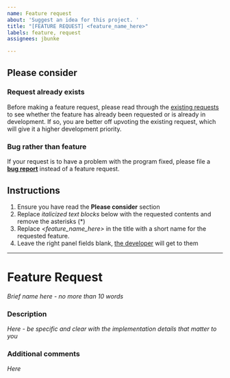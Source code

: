 ```yaml
---
name: Feature request
about: 'Suggest an idea for this project. '
title: "[FEATURE REQUEST] <feature_name_here>"
labels: feature, request
assignees: jbunke

---
```


## Please consider

### Request already exists

Before making a feature request, please read through the [existing requests](https://github.com/jbunke/tdsm/issues?q=is%3Aopen+label%3Arequest%2Cfeature) to see whether the feature has already been requested or is already in development. If so, you are better off upvoting the existing request, which will give it a higher development priority.

### Bug rather than feature

If your request is to have a problem with the program fixed, please file a [**bug report**](https://github.com/jbunke/tdsm/issues/new/choose) instead of a feature request.

## Instructions

1. Ensure you have read the **Please consider** section
2. Replace *italicized text blocks* below with the requested contents and remove the asterisks (*)
3. Replace *\<feature_name_here\>* in the title with a short name for the requested feature.
4. Leave the right panel fields blank, [the developer](https://github.com/jbunke) will get to them

---

# Feature Request

*Brief name here - no more than 10 words*

###  Description

*Here - be specific and clear with the implementation details that matter to you*

### Additional comments

*Here*
